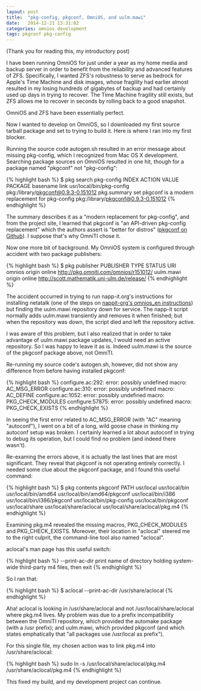 ```yaml
---
layout: post
title:  "pkg-config, pkgconf, OmniOS, and uulm.mawi"
date:   2014-12-21 13:31:02
categories: omnios development
tags: pkgconf pkg-config
---
```

(Thank you for reading this, my introductory post)

I have been running OmniOS for just under a year as my home media and backup
server in order to benefit from the reliability and advanced features of ZFS.
Specifically, I wanted ZFS's robustness to serve as bedrock for Apple's Time
Machine and disk images, whose fragility had earlier almost resulted in my
losing hundreds of gigabytes of backup and had certainly used up days in trying
to recover. The Time Machine fragility still exists, but ZFS allows me to
recover in seconds by rolling back to a good snapshot.

OmniOS and ZFS have been essentially perfect.

Now I wanted to develop on OmniOS, so I downloaded my first source tarball
package and set to trying to build it. Here is where I ran into my first
blocker.

Running the source code autogen.sh resulted in an error message about missing
pkg-config, which I recognized from Mac OS X development. Searching package
sources on OmniOS resulted in one hit, though for a package named "pkgconf" not
"pkg-config":

{% highlight bash %}
$ pkg search pkg-config 
INDEX        ACTION  VALUE                                          PACKAGE
basename     link    usr/local/bin/pkg-config                       pkg:/library/pkgconf@0.9.3-0.151012
pkg.summary  set     pkgconf is a modern replacement for pkg-config pkg:/library/pkgconf@0.9.3-0.151012
{% endhighlight %}

The summary describes it as a "modern replacement for pkg-config", and from the
project site, I learned that pkgconf is "an API-driven pkg-config replacement"
which the authors assert is "better for distros"
([pkgconf on Github](https://github.com/pkgconf/pkgconf)). I suppose that's why
OmniTI chose it.

Now one more bit of background. My OmniOS system is configured through accident
with two package publishers:

{% highlight bash %}
$ pkg publisher
PUBLISHER   TYPE     STATUS   URI
omnios      origin   online   http://pkg.omniti.com/omnios/r151012/
uulm.mawi   origin   online   http://scott.mathematik.uni-ulm.de/release/
{% endhighlight %}

The accident occurred in trying to run napp-it.org's instructions for installing
netatalk (one of the steps on [nappit-org's
omnios_en instructions](http://napp-it.org/downloads/omnios_en.html)) but
finding the uulm.mawi repository down for service. The napp-it script normally
adds uulm.mawi transiently and removes it when finished; but when the repository
was down, the script died and left the repository active.

I was aware of this problem, but I also realized that in order to take advantage
of uulm.mawi package updates, I would need an active repository. So I was happy
to leave it as is. Indeed uulm.mawi is the source of the pkgconf package above,
not OmniTI.

Re-running my source code's autogen.sh, however, did not show any difference
from before having installed pkgconf:

{% highlight bash %}
configure.ac:292: error: possibly undefined macro: AC_MSG_ERROR
configure.ac:310: error: possibly undefined macro: AC_DEFINE
configure.ac:1052: error: possibly undefined macro: PKG_CHECK_MODULES
configure:57875: error: possibly undefined macro: PKG_CHECK_EXISTS
{% endhighlight %}

In seeing the first error related to AC_MSG_ERROR (with "AC" meaning
"autoconf"), I went on a bit of a long, wild goose chase in thinking my autoconf
setup was broken. I certainly learned a lot about autoconf in trying to debug
its operation, but I could find no problem (and indeed there wasn't).

Re-examing the errors above, it is actually the last lines that are most
significant. They reveal that pkgconf is not operating entirely correctly. I
needed some clue about the pkgconf package, and I found this useful command:

{% highlight bash %}
$ pkg contents pkgconf
PATH
usr/local
usr/local/bin
usr/local/bin/amd64
usr/local/bin/amd64/pkgconf
usr/local/bin/i386
usr/local/bin/i386/pkgconf
usr/local/bin/pkg-config
usr/local/bin/pkgconf
usr/local/share
usr/local/share/aclocal
usr/local/share/aclocal/pkg.m4
{% endhighlight %}

Examining pkg.m4 revealed the missing macros, PKG_CHECK_MODULES and
PKG_CHECK_EXISTS. Moreover, their location in "aclocal" steered me to the right
culprit, the command-line tool also named "aclocal".

aclocal's man page has this useful switch:

{% highlight bash %}
--print-ac-dir
      print name of directory holding system-wide third-party m4
      files, then exit
{% endhighlight %}

So I ran that:

{% highlight bash %}
$ aclocal --print-ac-dir
/usr/share/aclocal
{% endhighlight %}

Aha! aclocal is looking in /usr/share/aclocal and not /usr/local/share/aclocal
where pkg.m4 lives. My problem was due to a prefix incompatibility between the
OmniTI repository, which provided the automake package (with a /usr prefix); and
uulm.mawi, which provided pkgconf (and which states emphatically that "all
packages use /usr/local as prefix").

For this single file, my chosen action was to link pkg.m4 into
/usr/share/aclocal:

{% highlight bash %}
sudo ln -s /usr/local/share/aclocal/pkg.m4 /usr/share/aclocal/pkg.m4
{% endhighlight %}

This fixed my build, and my development project can continue.
